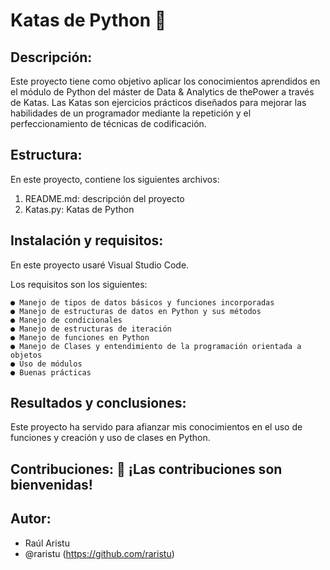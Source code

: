 # Katas de Python 🐍

## Descripción:

Este proyecto tiene como objetivo aplicar los conocimientos aprendidos en el módulo de Python del máster de Data & Analytics de thePower a través de Katas.
Las Katas son ejercicios prácticos diseñados para mejorar las habilidades de un programador mediante la repetición y el perfeccionamiento de técnicas de codificación.

## Estructura:

En este proyecto, contiene los siguientes archivos:

  1. README.md: descripción del proyecto
  2. Katas.py: Katas de Python

## Instalación y requisitos:

En este proyecto usaré Visual Studio Code.

Los requisitos son los siguientes: 

    ● Manejo de tipos de datos básicos y funciones incorporadas
    ● Manejo de estructuras de datos en Python y sus métodos
    ● Manejo de condicionales
    ● Manejo de estructuras de iteración
    ● Manejo de funciones en Python
    ● Manejo de Clases y entendimiento de la programación orientada a objetos
    ● Uso de módulos
    ● Buenas prácticas

## Resultados y conclusiones: 

Este proyecto ha servido para afianzar mis conocimientos en el uso de funciones y creación y uso de clases en Python.

## Contribuciones: 🤝 ¡Las contribuciones son bienvenidas!

## Autor:

  - Raúl Aristu
  - @raristu (https://github.com/raristu)
